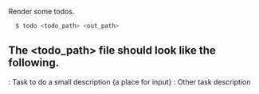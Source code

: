 Render some todos.

```bash
  $ todo <todo_path> <out_path>
```

The <todo_path> file should look like the following.
----------------------------------------------------
: Task to do
  a small description
  {a place for input}
: Other task
  description

